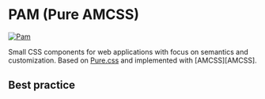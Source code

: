 # PAM (Pure AMCSS)

[![Pam](logo.svg)][Pam]

Small CSS components for web applications with focus on semantics and customization. Based on [Pure.css][Pure] and implemented with [AMCSS][AMCSS].

[Pam]: http://pam.gfp.avengers.zone/
[Pure]: http://purecss.io/

## Best practice